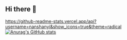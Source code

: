 ## Hi there 👋

https://github-readme-stats.vercel.app/api?username=nanshanyi&show_icons=true&theme=radical
[![Anurag's GitHub stats](https://github-readme-stats.vercel.app/api?username=nanshanyi&show_icons=true&theme=radical)](https://github.com/anuraghazra/github-readme-stats)
<!--
**nanshanyi/nanshanyi** is a ✨ _special_ ✨ repository because its `README.md` (this file) appears on your GitHub profile.

Here are some ideas to get you started:

- 🔭 I’m currently working on ...
- 🌱 I’m currently learning ...
- 👯 I’m looking to collaborate on ...
- 🤔 I’m looking for help with ...
- 💬 Ask me about ...
- 📫 How to reach me: ...
- 😄 Pronouns: ...
- ⚡ Fun fact: ...
-->
